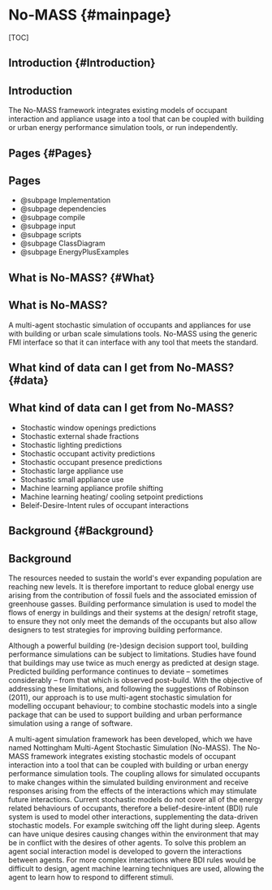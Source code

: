 # No-MASS                       {#mainpage}

[TOC]

## Introduction {#Introduction}
## Introduction

The No-MASS framework integrates existing models of occupant interaction and appliance usage into a tool that can be coupled with building or urban energy performance simulation tools, or run independently.

## Pages {#Pages}
## Pages

* @subpage Implementation
* @subpage dependencies
* @subpage compile
* @subpage input
* @subpage scripts
* @subpage ClassDiagram
* @subpage EnergyPlusExamples

## What is No-MASS? {#What}
## What is No-MASS?

A multi-agent stochastic simulation of occupants and appliances for use with building or urban scale simulations tools.
No-MASS using the generic FMI interface so that it can interface with any tool that meets the standard.

## What kind of data can I get from No-MASS? {#data}
## What kind of data can I get from No-MASS?

* Stochastic window openings predictions
* Stochastic external shade fractions
* Stochastic lighting predictions
* Stochastic occupant activity predictions
* Stochastic occupant presence predictions
* Stochastic large appliance use
* Stochastic small appliance use
* Machine learning appliance profile shifting
* Machine learning heating/ cooling setpoint predictions
* Beleif-Desire-Intent rules of occupant interactions

## Background {#Background}
## Background

The resources needed to sustain the world's ever expanding population are reaching new levels. It is therefore important to reduce global energy use arising from the contribution of fossil fuels and the associated emission of greenhouse gasses.
Building performance simulation is used to model the flows of energy in buildings and their systems at the design/ retrofit stage, to ensure they not only meet the demands of the occupants but also allow designers to test strategies for improving building performance.

Although a powerful building (re-)design decision support tool, building performance simulations can be subject to limitations. Studies have found that buildings may use twice as much energy as predicted at design stage.
Predicted building performance continues to deviate – sometimes considerably – from that which is observed post-build.
With the objective of addressing these limitations, and following the suggestions of Robinson (2011), our approach is to use multi-agent stochastic simulation for modelling occupant behaviour; to combine stochastic models into a single package that can be used to support building and urban performance simulation using a range of software.

A multi-agent simulation framework has been developed, which we have named Nottingham Multi-Agent Stochastic Simulation (No-MASS).
The No-MASS framework integrates existing stochastic models of occupant interaction into a tool that can be coupled with building or urban energy performance simulation tools.
The coupling allows for simulated occupants to make changes within the simulated building environment and receive responses arising from the effects of the interactions which may stimulate future interactions.
Current stochastic models do not cover all of the energy related behaviours of occupants, therefore a belief-desire-intent (BDI) rule system is used to model other interactions, supplementing the data-driven stochastic models.
For example switching off the light during sleep.
Agents can have unique desires causing changes within the environment that may be in conflict with the desires of other agents.
To solve this problem an agent social interaction model is developed to govern the interactions between agents.
For more complex interactions where BDI rules would be difficult to design, agent machine learning techniques are used, allowing the agent to learn how to respond to different stimuli.
